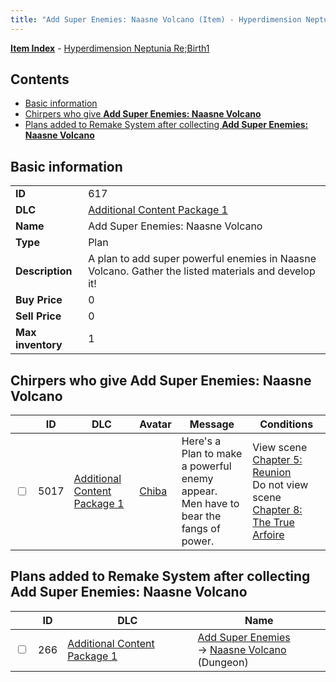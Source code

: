 ```yaml
---
title: "Add Super Enemies: Naasne Volcano (Item) - Hyperdimension Neptunia Re;Birth1"
---
```


[**Item Index**](/neptunia/rb1/item/index.html) - [Hyperdimension Neptunia Re;Birth1](/neptunia/rb1)

## Contents

- [Basic information](#basic-information)
- [Chirpers who give **Add Super Enemies: Naasne Volcano**](#chirpers-who-give-add-super-enemies-naasne-volcano)
- [Plans added to Remake System after collecting **Add Super Enemies: Naasne Volcano**](#plans-added-to-remake-system-after-collecting-add-super-enemies-naasne-volcano)

## Basic information

|   |   |
| -- | -- |
| **ID** | 617 |
| **DLC** | [Additional Content Package 1](/neptunia/rb1/dlc/10-pack1.html) |
| **Name** | Add Super Enemies: Naasne Volcano |
| **Type** | Plan |
| **Description** | A plan to add super powerful enemies in Naasne Volcano. Gather the listed materials and develop it! |
| **Buy Price** | 0 |
| **Sell Price** | 0 |
| **Max inventory** | 1 |

## Chirpers who give **Add Super Enemies: Naasne Volcano**

|    | ID | DLC | Avatar | Message | Conditions |
| -- | -- | --- | ------ | ------- | ---------- |
| <input type="checkbox" id="rb1-chirper-event-10-5017" class="trackbox" /> | 5017 | [Additional Content Package 1](/neptunia/rb1/dlc/10-pack1.html) | [Chiba](/neptunia/rb1/avatar/1-219-chiba.html) | Here's a Plan to make a powerful enemy appear.<br />Men have to bear the fangs of power. | View scene [Chapter 5: Reunion](/neptunia/rb1/scene/1-503-chapter-5-reunion.html)<br />Do not view scene [Chapter 8: The True Arfoire](/neptunia/rb1/scene/1-807-chapter-8-the-true-arfoire.html) |

## Plans added to Remake System after collecting **Add Super Enemies: Naasne Volcano**

|    | ID | DLC | Name |
| -- | -- | --- | ---- |
| <input type="checkbox" id="rb1-remake-10-266" class="trackbox" /> | 266 | [Additional Content Package 1](/neptunia/rb1/dlc/10-pack1.html) | [Add Super Enemies](/neptunia/rb1/remake/10-266-add-super-enemies.html)<br />→ [Naasne Volcano](/neptunia/rb1/dungeon/1-112-naasne-volcano.html) (Dungeon) |